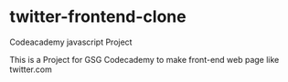 # twitter-frontend-clone

Codeacademy javascript Project

This is a Project for GSG Codecademy to make front-end web page like twitter.com
